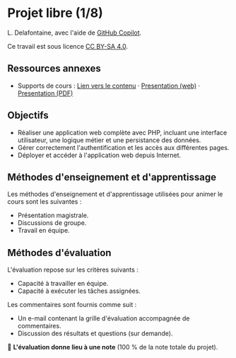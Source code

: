 # Projet libre (1/8)

L. Delafontaine, avec l'aide de
[GitHub Copilot](https://github.com/features/copilot).

Ce travail est sous licence [CC BY-SA 4.0][licence].

## Ressources annexes

- Supports de cours : [Lien vers le contenu](./01-supports-de-cours/README.md) ·
  [Presentation (web)](<https://heig-vd-progserv-course.github.io/heig-vd-progserv2-course/01.03-projet-(1-sur-8)/01-supports-de-cours/index.html>)
  ·
  [Presentation (PDF)](<https://heig-vd-progserv-course.github.io/heig-vd-progserv2-course/01.03-projet-(1-sur-8)/01-supports-de-cours/01.03-projet-(1-sur-8)-presentation.pdf>)

[licence]:
	https://github.com/heig-vd-progserv-course/heig-vd-progserv2-course/blob/main/LICENSE.md

## Objectifs

- Réaliser une application web complète avec PHP, incluant une interface
  utilisateur, une logique métier et une persistance des données.
- Gérer correctement l'authentification et les accès aux différentes pages.
- Déployer et accéder à l'application web depuis Internet.

## Méthodes d'enseignement et d'apprentissage

Les méthodes d'enseignement et d'apprentissage utilisées pour animer le cours
sont les suivantes :

- Présentation magistrale.
- Discussions de groupe.
- Travail en équipe.

## Méthodes d'évaluation

L'évaluation repose sur les critères suivants :

- Capacité à travailler en équipe.
- Capacité à exécuter les tâches assignées.

Les commentaires sont fournis comme suit :

- Un e-mail contenant la grille d'évaluation accompagnée de commentaires.
- Discussion des résultats et questions (sur demande).

🚨 **L'évaluation donne lieu à une note** (100 % de la note totale du projet).

